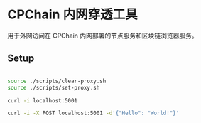# CPChain 内网穿透工具

用于外网访问在 CPChain 内网部署的节点服务和区块链浏览器服务。

## Setup

```bash

source ./scripts/clear-proxy.sh
source ./scripts/set-proxy.sh

curl -i localhost:5001

curl -i -X POST localhost:5001 -d'{"Hello": "World!"}'

```

